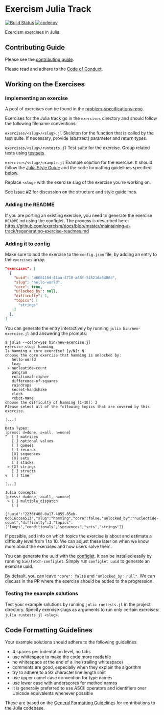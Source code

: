 # Exercism Julia Track

[![Build Status](https://travis-ci.org/exercism/julia.svg?branch=master)](https://travis-ci.org/exercism/julia)
[![codecov](https://codecov.io/gh/exercism/julia/branch/master/graph/badge.svg)](https://codecov.io/gh/exercism/julia)

Exercism exercises in Julia.

## Contributing Guide

Please see the [contributing guide](https://github.com/exercism/docs/blob/master/contributing-to-language-tracks/README.md).

Please read and adhere to the [Code of Conduct](CODE_OF_CONDUCT.md).

## Working on the Exercises

### Implementing an exercise

A pool of exercises can be found in the [problem-specifications repo](https://github.com/exercism/problem-specifications).

Exercises for the Julia track go in the `exercises` directory and should follow the following filename conventions:

`exercises/<slug>/<slug>.jl` Skeleton for the function that is called by the test suite. If necessary, provide (abstract) parameter and return types.

`exercises/<slug>/runtests.jl` Test suite for the exercise. Group related tests using [testsets](http://docs.julialang.org/en/release-0.5/stdlib/test/#working-with-test-sets).

`exercises/<slug>/example.jl` Example solution for the exercise. It should follow the [Julia Style Guide](http://docs.julialang.org/en/release-0.5/manual/style-guide/) and the code formatting guidelines specified [below](#code-formatting-guidelines).

Replace `<slug>` with the exercise slug of the exercise you're working on.

See [Issue #2](https://github.com/exercism/julia/issues/2) for discussion on the structure and style guidelines.

### Adding the README
If you are porting an existing exercise, you need to generate the exercise `README.md` using the configlet. The process is described here: https://github.com/exercism/docs/blob/master/maintaining-a-track/regenerating-exercise-readmes.md

### Adding it to config

Make sure to add the exercise to the `config.json` file, by adding an entry to the `exercises` array:
```json
"exercises": [
  {
    "uuid": "a668410d-41aa-4710-a68f-54521da6486d",
    "slug": "hello-world",
    "core": true,
    "unlocked_by": null,
    "difficulty": 1,
    "topics": [
      "strings"
    ]
  },
]
```

You can generate the entry interactively by running `julia bin/new-exercise.jl` and answering the prompts:

```
$ julia --color=yes bin/new-exercise.jl
exercise slug: hamming
Is hamming a core exercise? [y/N]: N
choose the core exercise that hamming is unlocked by:
   hello-world
   leap
 > nucleotide-count
   pangram
   rotational-cipher
   difference-of-squares
   raindrops
   secret-handshake
   clock
   robot-name
choose the difficulty of hamming [1-10]: 3
Please select all of the following topics that are covered by this exercise.

[...]

Data Types:
[press: d=done, a=all, n=none]
^  [ ] matrices
   [ ] optional_values
   [ ] queues
   [ ] records
   [X] sequences
   [X] sets
   [ ] stacks
 > [X] strings
   [ ] structs
v  [ ] time

[...]

Julia Concepts:
[press: d=done, a=all, n=none]
 > [ ] multiple_dispatch
   [ ]

{"uuid":"2236f400-0a17-4055-85eb-0d616ccea513","slug":"hamming","core":false,"unlocked_by":"nucleotide-count","difficulty":3,"topics":["loops","conditionals","sequences","sets","strings"]}
```

If possible, add info on which topics the exercise is about and estimate a difficulty level from 1 to 10. We can adjust these later on when we know more about the exercises and how users solve them.

You can generate the uuid with the [configlet](https://github.com/exercism/configlet). It can be installed easily by running `bin/fetch-configlet`. Simply run `configlet uuid` to generate an exercise uuid.

By default, you can leave `"core": false` and `"unlocked_by: null"`. We can discuss in the PR where the exercise should be added to the progression.

### Testing the example solutions
Test your example solutions by running `julia runtests.jl` in the project directory. Specify exercise slugs as arguments to run only certain exercises: `julia runtests.jl <slug>`.

## Code Formatting Guidelines
Your example solutions should adhere to the following guidelines:
- 4 spaces per indentation level, no tabs
- use whitespace to make the code more readable
- no whitespace at the end of a line (trailing whitespace)
- comments are good, especially when they explain the algorithm
- try to adhere to a 92 character line length limit
- use upper camel case convention for type names
- use lower case with underscores for method names
- it is generally preferred to use ASCII operators and identifiers over Unicode equivalents whenever possible

These are based on the [General Formatting Guidelines](https://github.com/JuliaLang/julia/blob/master/CONTRIBUTING.md#general-formatting-guidelines-for-julia-code-contributions) for contributions to the Julia codebase.
